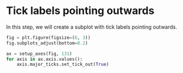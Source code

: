 # Tick labels pointing outwards

In this step, we will create a subplot with tick labels pointing outwards.

```python
fig = plt.figure(figsize=(6, 3))
fig.subplots_adjust(bottom=0.2)

ax = setup_axes(fig, 131)
for axis in ax.axis.values():
    axis.major_ticks.set_tick_out(True)
```
